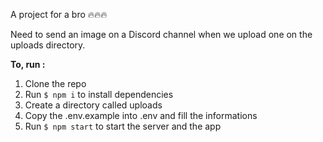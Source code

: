 A project for a bro 🔥🔥🔥

Need to send an image on a Discord channel when we upload one on the uploads directory.

**To, run :**

1. Clone the repo
2. Run `$ npm i` to install dependencies
3. Create a directory called uploads
4. Copy the .env.example into .env and fill the informations
5. Run `$ npm start` to start the server and the app